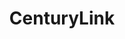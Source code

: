 ---
title: "CenturyLink"
url: /west-des-moines/centurylink-valley-west-drive/
shop: mobile phone
---